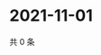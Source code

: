 # 2021-11-01

共 0 条

<!-- BEGIN WEIBO -->
<!-- 最后更新时间 Mon Nov 01 2021 21:12:05 GMT+0800 (China Standard Time) -->

<!-- END WEIBO -->
